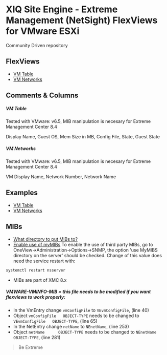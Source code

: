 # XIQ Site Engine - Extreme Management (NetSight) FlexViews for VMware ESXi

Community Driven repository


## FlexViews
* [VM Table](tpl/VMware_vmTable.tpl?raw=true)
* [VM Networks](tpl/VMware_vmNet.tpl?raw=true)

## Comments & Columns

##### VM Table
Tested with VMware: v6.5, MIB manipulation is necesary for Extreme Management Center 8.4

Display Name, Guest OS, Mem Size in MB, Config File, State, Guest State

##### VM Networks
Tested with VMware: v6.5, MIB manipulation is necesary for Extreme Management Center 8.4

VM Display Name, Network Number, Network Name


## Examples
* [VM Table](sample/VMware_vmTable.PNG?raw=true)
* [VM Networks](sample/VMware_vmNet.PNG?raw=true)


## MIBs
* [What directory to put MIBs to?](https://gtacknowledge.extremenetworks.com/articles/How_To/Netsight-Importing-a-MIB-into-Netsight)
* [Enable use of myMIBs](https://emc.extremenetworks.com/content/oneview/docs/admin/options/docs/ov_admin_options_snmp.html)
To enable the use of third party MIBs, go to OneView->Administration->Options->SNMP, the option 'use MyMIBS directory on the server' should be checked. Change of this value does need the service restart with:
```bash
systemctl restart nsserver
```
* MIBs are part of XMC 8.x
##### VMWARE-VMINFO-MIB = this file needs to be modified if you want flexviews to work properly:
- In the VmEntry change `vmConfigFile` to `VEvmConfigFile`, (line 40)
- Object `vmConfigFile   OBJECT-TYPE` needs to be changed to `VEvmConfigFile   OBJECT-TYPE`, (line 65)
- In the NetEntry change `netName` to `NEnetName`, (line 253)
- Object `netName      OBJECT-TYPE` needs to be changed to `NEnetName      OBJECT-TYPE`, (line 281)


>Be Extreme
